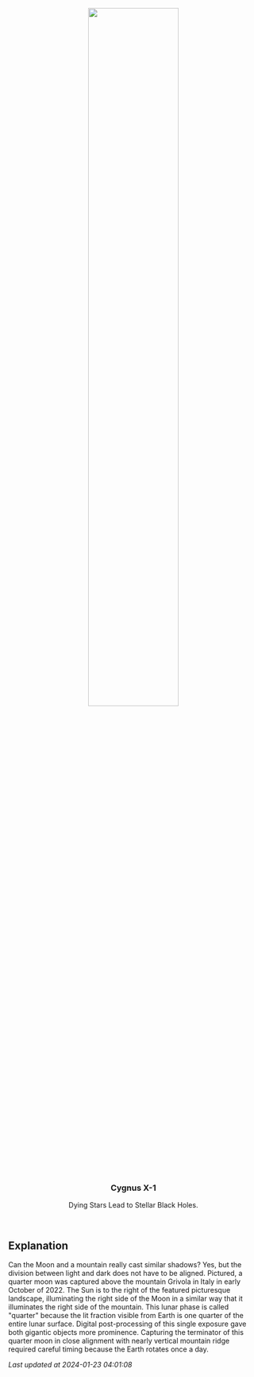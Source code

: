 <p align='center'>
    <img src='https://apod.nasa.gov/apod/image/2401/GrivolaMoon_Micon_1080.jpg' width='60%' />
    <h3 align="center">Cygnus X-1</h3>
    <p align="center">Dying Stars Lead to Stellar Black Holes.</p>
</p>
<br/>

Explanation
--
Can the Moon and a mountain really cast similar shadows? Yes, but the division between light and dark does not have to be aligned. Pictured, a quarter moon was captured above the mountain Grivola in Italy in early October of 2022.  The Sun is to the right of the featured picturesque landscape, illuminating the right side of the Moon in a similar way that it illuminates the right side of the mountain. This lunar phase is called "quarter" because the lit fraction visible from Earth is one quarter of the entire lunar surface.  Digital post-processing of this single exposure gave both  gigantic objects more prominence. Capturing the terminator of this quarter moon in close alignment with nearly vertical mountain ridge required careful timing because the Earth rotates once a day.


*Last updated at 2024-01-23 04:01:08*
